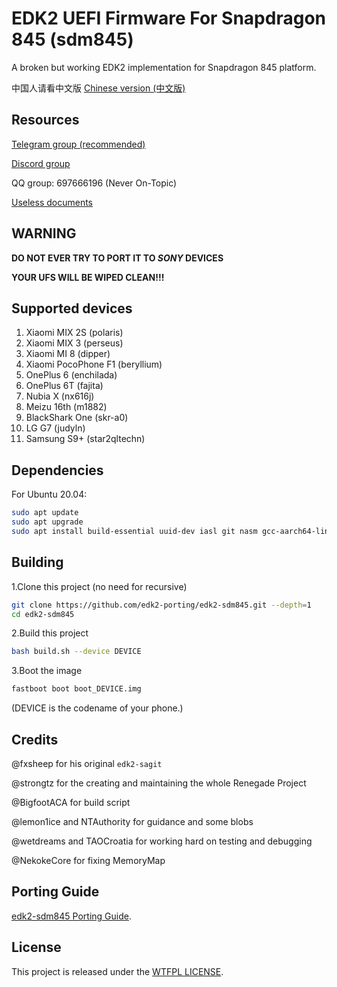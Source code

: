 # EDK2 UEFI Firmware For Snapdragon 845 (sdm845)

A broken but working EDK2 implementation for Snapdragon 845 platform.

中国人请看中文版
[Chinese version (中文版)](https://github.com/edk2-porting/edk2-sdm845/blob/master/README.zh.md)

## Resources

[Telegram group (recommended)](https://t.me/joinchat/MNjTmBqHIokjweeN0SpoyA)

[Discord group](https://discord.gg/XXBWfag)

QQ group: 697666196 (Never On-Topic)

[Useless documents](https://renegade-doc.readthedocs.io/en/latest/index.html)

## WARNING

**DO NOT EVER TRY TO PORT IT TO *SONY* DEVICES**

**YOUR UFS WILL BE WIPED CLEAN!!!**

## Supported devices

1. Xiaomi MIX 2S       (polaris)
2. Xiaomi MIX 3        (perseus)
3. Xiaomi MI 8         (dipper)
4. Xiaomi PocoPhone F1 (beryllium)
5. OnePlus 6           (enchilada)
6. OnePlus 6T          (fajita)
7. Nubia X             (nx616j)
8. Meizu 16th          (m1882)
9. BlackShark One      (skr-a0)
10. LG G7              (judyln)
11. Samsung S9+        (star2qltechn)

## Dependencies

For Ubuntu 20.04:

```bash
sudo apt update
sudo apt upgrade
sudo apt install build-essential uuid-dev iasl git nasm gcc-aarch64-linux-gnu abootimg python3-distutils python3-pil python3-git
```

## Building

1.Clone this project (no need for recursive)

```bash
git clone https://github.com/edk2-porting/edk2-sdm845.git --depth=1
cd edk2-sdm845
```

2.Build this project

```bash
bash build.sh --device DEVICE
```

3.Boot the image

```bash
fastboot boot boot_DEVICE.img
```

(DEVICE is the codename of your phone.)

## Credits

@fxsheep for his original `edk2-sagit`

@strongtz for the creating and maintaining the whole Renegade Project

@BigfootACA for build script

@lemon1ice and NTAuthority for guidance and some blobs

@wetdreams and TAOCroatia for working hard on testing and debugging

@NekokeCore for fixing MemoryMap

## Porting Guide

[edk2-sdm845 Porting Guide](https://renegade-doc.readthedocs.io/en/latest/edk2/port.html).

## License

This project is released under the [WTFPL LICENSE](http://www.wtfpl.net/).
